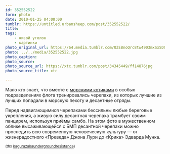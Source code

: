 ```yaml
---
id: 352552522
form: photo
date: 2010-01-25 04:00:00
tumblr: https://untitled.urbansheep.com/post/352552522/
title:
tags:
    - живой уголок
    - картинки
photo_original_url: https://64.media.tumblr.com/0ZEBnoQrc8tw4903mxSxSD0K_400.jpg
photo: ../../media/352552522.jpg
photo_caption:
photo_source:
photo_source_url: https://xtc.tumblr.com/post/34345449/ff14876jpg
photo_source_title: xtc

---
```


<p>Мало кто знает, что вместе с <a href="http://untitled.urbansheep.ru/post/166627990">морскими котиками</a> в особых подразделениях флота тренировались черепахи, из которых лучшие из лучших попадали в морскую пехоту и десантные отряды.</p>
<p>Перед надвигающимися черепахами бессильны любые береговые укрепления, а живую силу десантная черепаха трамбует своим панцирем, используя приёмы самбо. На этом фото в мужественном облике высаживающейся с БМП десантной черепахи можно проследить всю современную человеческую культуру — от жизнерадостного «Преведа» Джона Лури до «Крика» Эдварда Мунка.</p>
<p><small>(thx <a href="http://kagurazakaundergroundresistance.tumblr.com/post/349217275">kagurazakaundergroundresistance</a>)</small></p>
